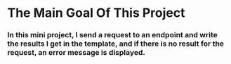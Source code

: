 # The Main Goal Of This Project

### In this mini project, I send a request to an endpoint and write the results I get in the template, and if there is no result for the request, an error message is displayed.
